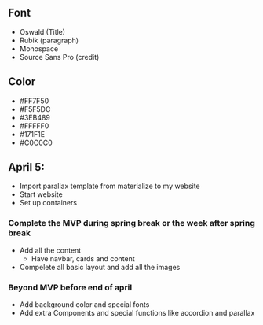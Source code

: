  ## Font
* Oswald (Title)
* Rubik (paragraph)
* Monospace
* Source Sans Pro (credit)

## Color
* #FF7F50
* #F5F5DC
* #3EB489
* #FFFFF0
* #171F1E
* #C0C0C0



## April 5:
* Import parallax template from materialize to my website
* Start website
* Set up containers

### Complete the MVP during spring break or the week after spring break
* Add all the content
  * Have navbar, cards and content
* Compelete all basic layout and add all the images

### Beyond MVP before end of april
* Add background color and special fonts
* Add extra Components and special functions like accordion and parallax